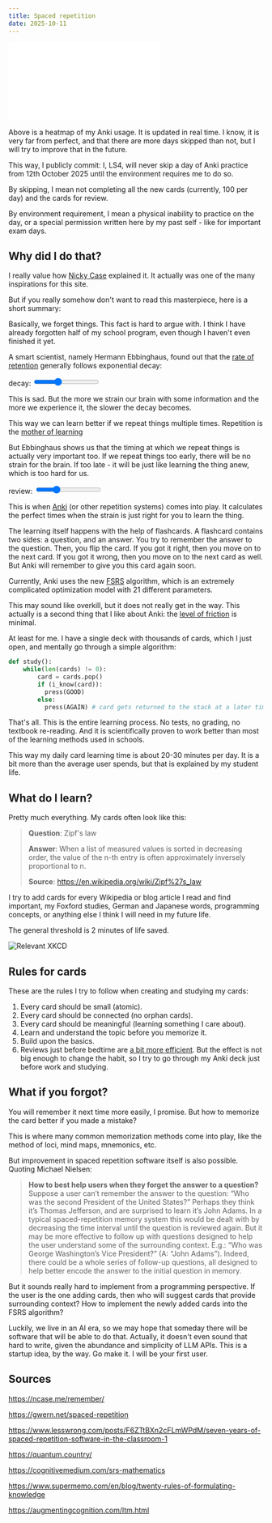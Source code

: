 ```yaml
---
title: Spaced repetition
date: 2025-10-11
---
```


<iframe src="heatmap.html" height="155px" scrolling="no" frameborder="0"></iframe>

Above is a heatmap of my Anki usage. It is updated in real time. I know, it is very far from perfect, and that there are more days skipped than not, but I will try to improve that in the future.

This way, I publicly commit: I, LS4, will never skip a day of Anki practice from 12th October 2025 until the environment requires me to do so.

By skipping, I mean not completing all the new cards (currently, 100 per day) and the cards for review.

By environment requirement, I mean a physical inability to practice on the day, or a special permission written here by my past self - like for important exam days.

## Why did I do that?

I really value how [Nicky Case](https://ncase.me/remember/) explained it. It actually was one of the many inspirations for this site.

But if you really somehow don't want to read this masterpiece, here is a short summary:

Basically, we forget things. This fact is hard to argue with. I think I have already forgotten half of my school program, even though I haven't even finished it yet.

A smart scientist, namely Hermann Ebbinghaus, found out that the [rate of retention](https://en.wikipedia.org/wiki/Learning_curve) generally follows exponential decay:

<canvas id="ebbinghaus"></canvas>
<label for="ebbinghaus-slider">decay:</label>
<input type="range" id="ebbinghaus-slider" min="0.00" max="0.2" step="0.001" value="0.07">
<script src="ebbinghaus.js"></script>

This is sad. But the more we strain our brain with some information and the more we experience it, the slower the decay becomes.

This way we can learn better if we repeat things multiple times. Repetition is the [mother of learning](https://www.royalroad.com/fiction/21220/mother-of-learning)

But Ebbinghaus shows us that the timing at which we repeat things is actually very important too. If we repeat things too early, there will be no strain for the brain. If too late - it will be just like learning the thing anew, which is too hard for us.

<canvas id="ebbinghaus2"></canvas>
<label for="ebbinghaus2-slider">review:</label>
<input type="range" id="ebbinghaus2-slider" min="0.00" max="10" step="0.001" value="3">
<script src="ebbinghaus2.js"></script>

This is when [Anki](https://apps.ankiweb.net/) (or other repetition systems) comes into play. It calculates the perfect times when the strain is just right for you to learn the thing.

The learning itself happens with the help of flashcards. A flashcard contains two sides: a question, and an answer. You try to remember the answer to the question. Then, you flip the card. If you got it right, then you move on to the next card. If you got it wrong, then you move on to the next card as well. But Anki will remember to give you this card again soon.

Currently, Anki uses the new [FSRS](https://github.com/open-spaced-repetition/fsrs4anki/wiki/ABC-of-FSRS) algorithm, which is an extremely complicated optimization model with 21 different parameters.

This may sound like overkill, but it does not really get in the way. This actually is a second thing that I like about Anki: the [level of friction](https://thezvi.substack.com/p/levels-of-friction) is minimal.

At least for me. I have a single deck with thousands of cards, which I just open, and mentally go through a simple algorithm:

```python
def study():
    while(len(cards) != 0):
        card = cards.pop()
        if (i_know(card)):
          press(GOOD)
        else:
          press(AGAIN) # card gets returned to the stack at a later time
```

That's all. This is the entire learning process. No tests, no grading, no textbook re-reading. And it is scientifically proven to work better than most of the learning methods used in schools.

This way my daily card learning time is about 20-30 minutes per day. It is a bit more than the average user spends, but that is explained by my student life.

## What do I learn?

Pretty much everything. My cards often look like this:

> **Question**: Zipf's law
>
> **Answer**: When a list of measured values is sorted in decreasing order, the value of the n-th entry is often approximately inversely proportional to n.
>
> **Source**: <https://en.wikipedia.org/wiki/Zipf%27s_law>

I try to add cards for every Wikipedia or blog article I read and find important, my Foxford studies, German and Japanese words, programming concepts, or anything else I think I will need in my future life.

The general threshold is 2 minutes of life saved.

![Relevant XKCD](https://imgs.xkcd.com/comics/is_it_worth_the_time.png)

## Rules for cards

These are the rules I try to follow when creating and studying my cards:

1. Every card should be small (atomic).
2. Every card should be connected (no orphan cards).
3. Every card should be meaningful (learning something I care about).
4. Learn and understand the topic before you memorize it.
5. Build upon the basics.
6. Reviews just before bedtime are [a bit more efficient](https://gwern.net/spaced-repetition#when-to-review). But the effect is not big enough to change the habit, so I try to go through my Anki deck just before work and studying.

## What if you forgot?

You will remember it next time more easily, I promise. But how to memorize the card better if you made a mistake?

This is where many common memorization methods come into play, like the method of loci, mind maps, mnemonics, etc.

But improvement in spaced repetition software itself is also possible. Quoting Michael Nielsen:

> **How to best help users when they forget the answer to a question?** Suppose a user can’t remember the answer to the question: “Who was the second President of the United States?” Perhaps they think it’s Thomas Jefferson, and are surprised to learn it’s John Adams. In a typical spaced-repetition memory system this would be dealt with by decreasing the time interval until the question is reviewed again. But it may be more effective to follow up with questions designed to help the user understand some of the surrounding context. E.g.: “Who was George Washington’s Vice President?” (A: “John Adams”). Indeed, there could be a whole series of follow-up questions, all designed to help better encode the answer to the initial question in memory.

But it sounds really hard to implement from a programming perspective. If the user is the one adding cards, then who will suggest cards that provide surrounding context? How to implement the newly added cards into the FSRS algorithm?

Luckily, we live in an AI era, so we may hope that someday there will be software that will be able to do that. Actually, it doesn't even sound that hard to write, given the abundance and simplicity of LLM APIs. This is a startup idea, by the way. Go make it. I will be your first user.

## Sources

<https://ncase.me/remember/>

<https://gwern.net/spaced-repetition>

<https://www.lesswrong.com/posts/F6ZTtBXn2cFLmWPdM/seven-years-of-spaced-repetition-software-in-the-classroom-1>

<https://quantum.country/>

<https://cognitivemedium.com/srs-mathematics>

<https://www.supermemo.com/en/blog/twenty-rules-of-formulating-knowledge>

<https://augmentingcognition.com/ltm.html>
